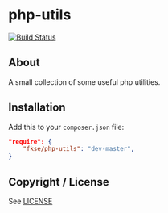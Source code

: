 php-utils
=========



[![Build Status](https://travis-ci.org/fridolin-koch/VreshTwilioBundle.png?branch=master)](https://travis-ci.org/fridolin-koch/VreshTwilioBundle)

About
-----

A small collection of some useful php utilities.

Installation
------------

Add this to your `composer.json` file:

```json
"require": {
	"fkse/php-utils": "dev-master",
}
```

Copyright / License
-------------------

See [LICENSE](https://raw.github.com/FKSE/php-utils/master/LICENSE)